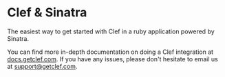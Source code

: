 Clef & Sinatra
=======

The easiest way to get started with Clef in a ruby application powered by Sinatra.

You can find more in-depth documentation on doing a Clef integration at [docs.getclef.com](http://docs.getclef.com). If you have any issues, please don't hesitate to email us at [support@getclef.com](mailto:support@getclef.com).